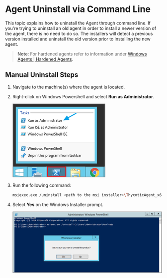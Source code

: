 [title]: # (Agent Uninstall)
[tags]: # (software removal)
[priority]: # (10)
# Agent Uninstall via Command Line

This topic explains how to uninstall the Agent through command line. If you're trying to uninstall an old agent in order to install a newer version of the agent, there is no need to do so. The installers will detect a previous version installed and uninstall the old version prior to installing the new agent.

>**Note**: For hardened agents refer to information under [Windows Agents | Hardened Agents](agent-inst-win.md#hardened_agents).

## Manual Uninstall Steps

1. Navigate to the machine(s) where the agent is located.
1. Right-click on Windows Powershell and  select __Run as Administrator__.

   ![Run as Administrator](images/cmdl-1.png "Run as Administrator")
1. Run the following command:

   ```sh
   msiexec.exe /uninstall <path to the msi installer>\ThycoticAgent_x64_11_1_1156.msi
   ```
1. Select __Yes__ on the Windows Installer prompt.

   ![Windows Installer prompt](images/cmdl-2.png "Windows Installer prompt")

